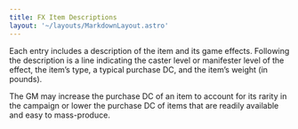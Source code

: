 ```yaml
---
title: FX Item Descriptions
layout: '~/layouts/MarkdownLayout.astro'
---
```

Each entry includes a description of the item and its game effects. Following
the description is a line indicating the caster level or manifester level of
the effect, the item’s type, a typical purchase DC, and the item’s weight (in
pounds).

The GM may increase the purchase DC of an item to account for its rarity in
the campaign or lower the purchase DC of items that are readily available and
easy to mass-produce.


